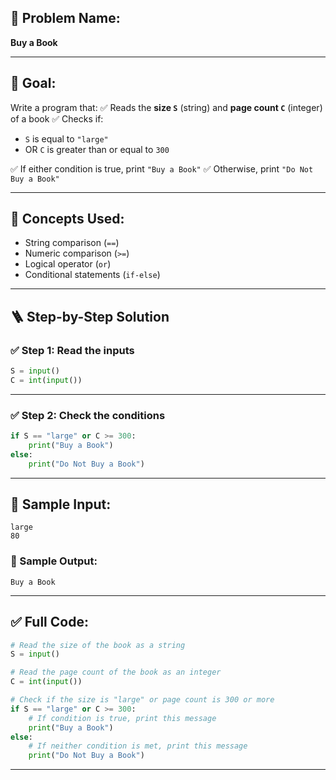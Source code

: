 ## 🧩 **Problem Name:**

**Buy a Book**

---

## 🎯 **Goal:**

Write a program that:
✅ Reads the **size `S`** (string) and **page count `C`** (integer) of a book
✅ Checks if:

* `S` is equal to `"large"`
* OR `C` is greater than or equal to `300`

✅ If either condition is true, print `"Buy a Book"`
✅ Otherwise, print `"Do Not Buy a Book"`

---

## 🧠 **Concepts Used:**

* String comparison (`==`)
* Numeric comparison (`>=`)
* Logical operator (`or`)
* Conditional statements (`if-else`)

---

## 🪜 **Step-by-Step Solution**

### ✅ Step 1: Read the inputs

```python
S = input()
C = int(input())
```

---

### ✅ Step 2: Check the conditions

```python
if S == "large" or C >= 300:
    print("Buy a Book")
else:
    print("Do Not Buy a Book")
```

---

## 🧪 Sample Input:

```
large
80
```

### 🧾 Sample Output:

```
Buy a Book
```

---

## ✅ Full Code:

```python
# Read the size of the book as a string
S = input()

# Read the page count of the book as an integer
C = int(input())

# Check if the size is "large" or page count is 300 or more
if S == "large" or C >= 300:
    # If condition is true, print this message
    print("Buy a Book")
else:
    # If neither condition is met, print this message
    print("Do Not Buy a Book")
```

---

